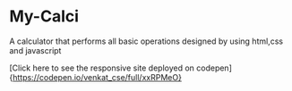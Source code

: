 # My-Calci
A calculator that performs all basic operations designed by using html,css and javascript

[Click here to see the responsive site deployed on codepen]{https://codepen.io/venkat_cse/full/xxRPMeO}
